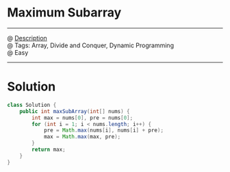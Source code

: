 # Maximum Subarray
------------------
@ [Description](https://leetcode.com/problems/maximum-subarray/)  
@ Tags: Array, Divide and Conquer, Dynamic Programming    
@ Easy

------------------
 # Solution
```java
class Solution {
    public int maxSubArray(int[] nums) {
        int max = nums[0], pre = nums[0];
        for (int i = 1; i < nums.length; i++) {
            pre = Math.max(nums[i], nums[i] + pre);
            max = Math.max(max, pre);
        }
        return max;
    }
}
```
